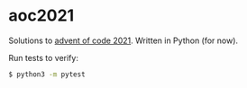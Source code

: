 # aoc2021

Solutions to [advent of code 2021](https://adventofcode.com/2021/). Written in Python (for now).

Run tests to verify:

```sh
$ python3 -m pytest
```
